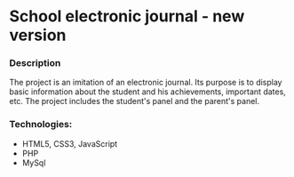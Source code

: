 # School electronic journal - new version

### Description
The project is an imitation of an electronic journal. Its purpose is to display basic information about the student and his achievements, important dates, etc. The project includes the student's panel and the parent's panel.

### Technologies:
- HTML5, CSS3, JavaScript
- PHP
- MySql

